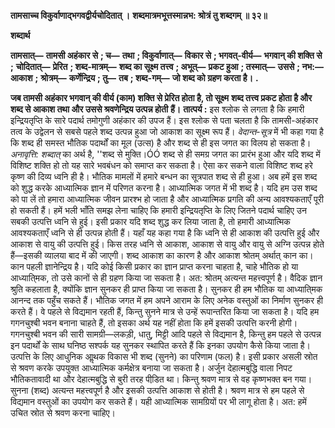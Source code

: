 **तामसाच्च विकुर्वाणाद्भगवद्वीर्यचोदितात् ।** **शब्दमात्रमभूत्तस्मान्नभ: श्रोत्रं तु शब्दगम् ॥ ३२॥** 

**शब्दार्थ** 

**तामसात्—** **तामसी अहंकार से** **; च—** **तथा** **; विकुर्वाणात्—** **विकार से** **; भगवत्-वीर्य—** **भगवान् की शक्ति से** **;** **चोदितात्—** **प्रेरित** **; शब्द-मात्रम्—** **शब्द का सूक्ष्म तत्त्व** **; अभूत्—** **प्रकट हुआ** **; तस्मात्—** **उससे** **; नभ:—** **आकाश** **;** **श्रोत्रम्—** **कर्णेन्द्रिय** **; तु—** **तब** **; शब्द-गम्—** **जो शब्द को ग्रहण करता है।** **.** 

**जब तामसी अहंकार भगवान् की वीर्य (काम) शक्ति से प्रेरित होता है, तो सूक्ष्म** **शब्द तत्त्व प्रकट होता है और शब्द से आकाश तथा और उससे श्रवणेन्द्रिय उत्पन्न होती** **हैं।** **तात्पर्य :** इस श्लोक से लगता है कि हमारी इन्द्रियतृप्ति के सारे पदार्थ तमोगुणी अहंकार की उपज हैं। इस श्लोक से पता चलता है कि तामसी-अहंकार तत्व के उद्वेलन से सबसे पहले शब्द उत्पन्न हुआ जो आकाश का सूक्ष्म रूप हैं। *वेदान्त-सूत्र* में भी कहा गया है कि शब्द ही समस्त भौतिक पदार्थों का मूल (उत्स) है और शब्द से ही इस जगत का विलय हो सकता है। *अनावृत्ति: शब्दात्* का अर्थ है, ''शब्द से मुक्ति।ÓÓ शब्द से ही समग्र जगत का प्रारंभ हुआ और यदि शब्द में विशिष्ट शक्ति हो तो यह सारे भवबंधन को समाप्त कर सकता है। ऐसा कर सकने वाला विशिष्ट शब्द हरे कृष्ण की दिव्य ध्वनि ही है। भौतिक मामलों में हमारे बन्धन का सूत्रपात शब्द से ही हुआ। अब हमें इस शब्द को शुद्ध करके आध्यात्मिक ज्ञान में परिणत करना है। आध्यात्मिक जगत में भी शब्द है। यदि हम उस शब्द को पा लें तो हमारा आध्यात्मिक जीवन प्रारश्भ हो जाता है और आध्यात्मिक प्रगति की अन्य आवश्यकताएँ पूरी हो सकती हैं। हमें भली भाँति समझ लेना चाहिए कि हमारी इन्द्रियतृप्ति के लिए जितने पदार्थ चाहिए उन सबकी उत्पत्ति ध्वनि से हुई। इसी प्रकार यदि शब्द शुद्ध कर लिया जाता है, तो हमारी आध्यात्मिक आवश्यकताएँ ध्वनि से ही उत्पन्न होती हैं। यहाँ यह कहा गया है कि ध्वनि से ही आकाश की उत्पत्ति हुई और आकाश से वायु की उत्पत्ति हुई। किस तरह ध्वनि से आकाश, आकाश से वायु और वायु से अग्नि उत्पन्न होते हैं—इसकी व्यालया बाद में की जाएगी। शब्द आकाश का कारण है और आकाश श्रोतम् अर्थात् कान का। कान पहली ज्ञानेन्द्रिय है। यदि कोई किसी प्रकार का ज्ञान प्राप्त करना चाहता है, चाहे भौतिक हो या आध्याति्मक, तो उसे कानों से ही ग्रहण किया जा सकता है। अत: श्रोतम् अत्यन्त महत्त्वपूर्ण है। वैदिक ज्ञान श्रुति कहलाता है, क्योंकि ज्ञान सुनकर ही प्राप्त किया जा सकता है। सुनकर ही हम भौतिक या आध्याति्मक आनन्द तक पहुँच सकते हैं। भौतिक जगत में हम अपने आराम के लिए अनेक वस्तुओं का निर्माण सुनकर ही करते हैं। वे पहले से विद्यमान रहती हैं, किन्तु सुनने मात्र से उन्हें रूपान्तरित किया जा सकता है। यदि हम गगनचुश्बी भवन बनाना चाहते हैं, तो इसका अर्थ यह नहीं होता कि हमें इसकी उत्पत्ति करनी होगी। गगनचुश्बी भवन की सारी सामग्री—लकड़ी, धातु, मिट्टी आदि पहले से विद्यमान है, किन्तु हम पहले से उत्पन्न इन पदार्थों के साथ घनिष्ठ सश्पर्क यह सुनकर स्थापित करते हैं कि इनका उपयोग कैसे किया जाता है। उत्पत्ति के लिए आधुनिक आॢथक विकास भी शब्द (सुनने) का परिणाम (फल) है। इसी प्रकार असली स्रोत से श्रवण करके उपयुक्त आध्यात्मिक कर्मक्षेत्र बनाया जा सकता है। अर्जुन देहात्मबुद्धि वाला निपट भौतिकतावादी था और देहात्मबुद्धि से बुरी तरह पीडि़त था। किन्तु श्रवण मात्र से वह कृष्णभक्त बन गया। सुनना (शब्द) अत्यन्त महत्त्वपूर्ण है और इसकी उत्पत्ति आकाश से होती है। श्रवण मात्र से हम पहले से विद्यमान वस्तुओं का उपयोग कर सकते हैं। यही आध्यात्मिक सामग्रियों पर भी लागू होता है। अत: हमें उचित स्रोत से श्रवण करना चाहिए।  